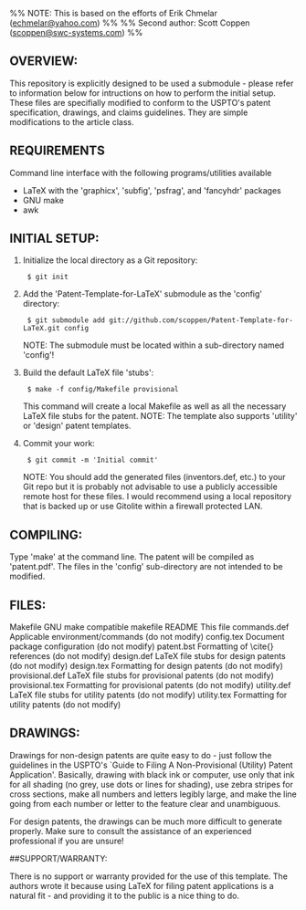 %% NOTE: This is based on the efforts of Erik Chmelar (echmelar@yahoo.com) %%
%% Second author: Scott Coppen (scoppen@swc-systems.com)
%%

## OVERVIEW:

This repository is explicitly designed to be used a submodule - please refer
to information below for intructions on how to perform the initial setup.
These files are specifially modified to conform to the USPTO's patent
specification, drawings, and claims guidelines. They are simple modifications
to the article class.

## REQUIREMENTS

Command line interface with the following programs/utilities available
   - LaTeX with the 'graphicx', 'subfig', 'psfrag', and 'fancyhdr' packages
   - GNU make
   - awk

## INITIAL SETUP:

1. Initialize the local directory as a Git repository:

        $ git init

2. Add the 'Patent-Template-for-LaTeX' submodule as the 'config' directory:

        $ git submodule add git://github.com/scoppen/Patent-Template-for-LaTeX.git config
        
   NOTE: The submodule must be located within a sub-directory named 'config'!

3. Build the default LaTeX file 'stubs':

        $ make -f config/Makefile provisional

   This command will create a local Makefile as well as all the necessary
   LaTeX file stubs for the patent.
   NOTE: The template also supports 'utility' or 'design' patent templates.

4. Commit your work:

        $ git commit -m 'Initial commit'

   NOTE: You should add the generated files (inventors.def, etc.) to your Git
   repo but it is probably not advisable to use a publicly accessible remote host
   for these files.  I would recommend using a local repository that is backed up
   or use Gitolite within a firewall protected LAN.

## COMPILING:

Type 'make' at the command line.  The patent will be compiled as 'patent.pdf'.
The files in the 'config' sub-directory are not intended to be modified.


## FILES:

Makefile		GNU make compatible makefile
README			This file
commands.def		Applicable environment/commands (do not modify)
config.tex		Document package configuration (do not modify)
patent.bst		Formatting of \cite{} references (do not modify)
design.def		LaTeX file stubs for design patents (do not modify)
design.tex		Formatting for design patents (do not modify)
provisional.def		LaTeX file stubs for provisional patents (do not modify)
provisional.tex		Formatting for provisional patents (do not modify)
utility.def		LaTeX file stubs for utility patents (do not modify)
utility.tex		Formatting for utility patents (do not modify)


## DRAWINGS:

Drawings for non-design patents are quite easy to do - just follow the
guidelines in the USPTO's `Guide to Filing A Non-Provisional (Utility)
Patent Application'. 
Basically, drawing with black ink or computer, use only that ink for all
shading (no grey, use dots or lines for shading), use zebra stripes for
cross sections, make all numbers and letters legibly large, and make the
line going from each number or letter to the feature clear and unambiguous.

For design patents, the drawings can be much more difficult to generate
properly.  Make sure to consult the assistance of an experienced
professional if you are unsure!

##SUPPORT/WARRANTY:

There is no support or warranty provided for the use of this template. 
The authors wrote it because using LaTeX for filing patent applications is a
natural fit - and providing it to the public is a nice thing to do.

